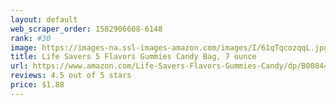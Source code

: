```yaml
---
layout: default 
﻿web_scraper_order: 1582906608-6148
rank: #30
image: https://images-na.ssl-images-amazon.com/images/I/61qTqcozqqL.jpg
title: Life Savers 5 Flavors Gummies Candy Bag, 7 ounce
url: https://www.amazon.com/Life-Savers-Flavors-Gummies-Candy/dp/B0084404N2/ref=zg_mw_grocery_30?_encoding=UTF8&psc=1&refRID=60J9MNPBBWB8RKQXQSF9
reviews: 4.5 out of 5 stars
price: $1.88 
---
```

